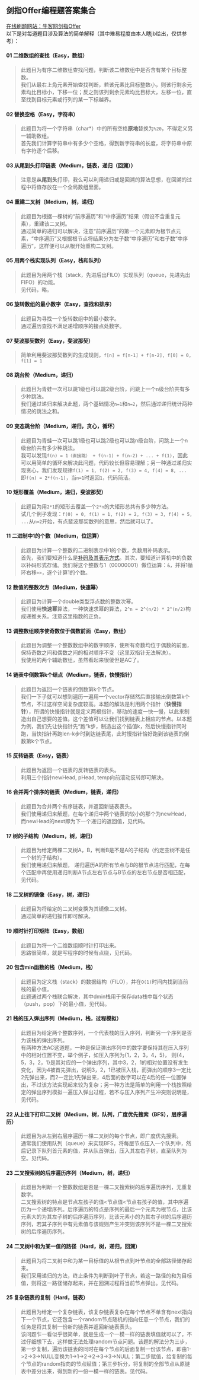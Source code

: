 ## 剑指Offer编程题答案集合
[在线刷题网站：牛客网剑指Offer](https://www.nowcoder.com/ta/coding-interviews?page=1)  
以下是对每道题目涉及算法的简单解释（其中难易程度由本人瞎jb给出，仅供参考）：

#### 01 二维数组的查找（Easy，数组）
> 此题目为有序二维数组查找问题，判断该二维数组中是否含有某个目标整数。  
我们从最右上角元素开始查找判断，若该元素比目标整数小，则该行剩余元素均比目标小，下移一位；反之则该列剩余元素均比目标大，左移一位，直至找到目标元素或行列的某一下标越界。

#### 02 替换空格（Easy，字符串）
> 此题目为将一个字符串（char\*）中的所有空格**原地**替换为`%20`，不得定义另一辅助数组。  
首先我们计算字符串中有多少个空格，得到新字符串的长度，将字符串中原有字符逐个后移。

#### 03 从尾到头打印链表（Medium，链表，递归（回溯））
> 注意是**从尾到头**打印，我么可以利用递归或是回溯的算法思想，在回溯的过程中将值存放在一个全局数组里面。

#### 04 重建二叉树（Medium，树，递归）
> 此题目为根据一棵树的“前序遍历”和“中序遍历”结果（假设不含重复元素），重建该二叉树。  
通过简单的递归可以解决，注意“前序遍历”的第一个元素即为根节点元素，“中序遍历”又根据根节点将结果分为左子数“中序遍历”和右子数“中序遍历”，这样便可以从根开始重构二叉树。

#### 05 用两个栈实现队列（Easy，栈和队列）
> 此题目为用两个栈（stack，先进后出FILO）实现队列（queue，先进先出FIFO）的功能。  
见代码，略。

#### 06	旋转数组的最小数字（Easy，查找和排序）
> 此题目为寻找一个旋转数组中的最小数字。  
通过遍历查找不满足递增顺序的接点处数字。

#### 07 斐波那契数列（Easy，斐波那契）
> 简单利用斐波那契数列的生成规则，`f[n] = f[n-1] + f[n-2], f[0] = 0, f[1] = 1` 

#### 08 跳台阶（Medium，递归）
> 此题目为青蛙一次可以跳1级也可以跳2级台阶，问跳上一个n级台阶共有多少种跳法。  
我们通过递归来解决此题，两个基础情况`n=1`和`n=2`，然后通过递归统计两种情况的跳法之和。

#### 09 变态跳台阶（Medium，递归，贪心，循环）
> 此题目为青蛙一次可以跳1级也可以跳2级也可以跳n级台阶，问跳上一个n级台阶共有多少种跳法。    
我可以发现`f(n) = 1（直接跳） + f(n-1) + f(n-2) + ... + f(1)`，因此可以用简单的循环来解决此问题，代码较长但容易理解；另一种通过递归实现贪心，我们发现规律`f(1) = 1, f(2) = 2, f(3) = 4, f(4) = 8, ... `即`f(n) = 2*f(n-1)`，当`n=1`时返回`1`，代码简洁。

#### 10 矩形覆盖（Medium，递归，斐波那契）
> 此题目为用`2*1`的矩形去覆盖一个`2*n`的大矩形总共有多少种方法。  
试几个例子发现：`f(0) = 0, f(1) = 1, f(2) = 2, f(3) = 3, f(4) = 5, ...`从`n=2`开始，有点斐波那契数列的意思，然后就可以了。

#### 11 二进制中1的个数（Medium，位运算）
> 此题目为计算一个整数的二进制表示中1的个数，负数用补码表示。  
首先，我们要知道什么是[补码及其表示方式](https://blog.csdn.net/zl10086111/article/details/80907428)。其次，要知道计算机中的负数以补码形式存储。我们将这个整数与1（00000001）做位运算：`&`，并将1循环右移`>>`，逐个计算1的个数。

#### 12 数值的整数次方（Medium，快速幂）
> 此题目为计算一个double类型浮点数的整数次幂。  
我们使用**快速幂**算法，一种快速求幂的算法，`2^n = 2^(n/2) * 2^(n/2)`构成递推关系。注意这里指数的正负。

#### 13 调整数组顺序使奇数位于偶数前面（Easy，数组）
> 此题目为调整一个整数数组中的数字顺序，使所有奇数均位于偶数的前面，保持奇数之间和偶数之间的相对顺序不变（这里双指针无法解决）。  
我使用的两个辅助数组，虽然看起来很傻但是AC了。

#### 14 链表中倒数第k个结点（Medium，链表，快慢指针）
> 此题目为返回一个链表的倒数第k个节点。  
我们一下子就可以想到遍历一遍用一个vector存储然后直接输出倒数第k个节点，不过这样空间复杂度较高。本题的解法是利用两个指针（**快慢指针**），所谓的快慢指针就是定义两根指针，移动的速度一快一慢，以此来制造出自己想要的差值。这个差值可以让我们找到链表上相应的节点。以本题为例，我们先让快指针先“跑”k步，制造出这个插值k，然后快慢指针同时跑，当快指针再跑len-k步时到达链表尾，此时慢指针恰好跑到该链表的倒数第k个节点。

#### 15 反转链表（Easy，链表）
> 此题目为返回一个链表的反转链表的表头。  
利用三个指针newHead, pHead, temp向前滚动反转即可解决。

#### 16 合并两个排序的链表（Medium，链表，递归）
> 此题目为合并两个有序链表，并返回新链表表头。  
我们使用递归来解题，在每个递归中两个链表的较小的那个为newHead，而newHead的next即为下一个递归的返回值，见代码。

#### 17 树的子结构（Medium，树，递归）
> 此题目为给定两棵二叉树A，B，判断B是不是A的子结构（约定空树不是任一个树的子结构）。  
我们使用递归来解题， 递归遍历A的所有节点与B的根节点进行匹配，在每个匹配中再使用递归判断A节点左右节点与B节点的左右节点是否相匹配，见代码。

#### 18 二叉树的镜像（Easy，树，递归）
> 此题目为将给定的二叉树变换为其镜像二叉树。   
通过简单的递归操作即可解决。

#### 19 顺时针打印矩阵（Easy，数组）
> 此题目为将一个二维数组顺时针打印出来。  
思路很简单，就是写程序的时候有点绕，见代码。

#### 20 包含min函数的栈（Medium，栈）
> 此题目为定义栈（stack）的数据结构（FILO），并在`O(1)`时间内找到当前栈的最小值。  
此题通过两个栈联合解决，其中dmin栈用于保存data栈中每个状态（push，pop）下的最小值，见代码。

#### 21 栈的压入弹出序列（Medium，栈，过程模拟）
> 此题目为给定两个整数序列，一个代表栈的压入序列，判断另一个序列是否为该栈的弹出序列。  
有两种方法AC这道题，一种是保证弹出序列中的数字要保持其在压入序列中的相对位置不变，举个例子，如压入序列为{1，2，3，4，5}， 则{4，5，3，2，1}是其对应的一个弹出序列，其中3，2，1的相对位置没有发生变化，因为4被首先弹出，说明3，2，1已被压入栈，而弹出的顺序3一定比2先弹出来，而2一定比1先弹出来，4后面的数字可以在4后的任一位置弹出，不过该方法实现起来较为复杂；另一种方法是简单的利用一个栈按照给定的弹出序列模拟一遍压入弹出过程，若不与压入序列产生冲突则说明是，见代码。

#### 22 从上往下打印二叉树（Medium，树，队列，广度优先搜索（BFS），层序遍历）
> 此题目为从左到右层序遍历一棵二叉树的每个节点，即广度优先搜索。   
通常我们使用队列（queue）来实现BFS，将每层节点压入一个队列中，然后记录下队列首元素的值，并从队首弹出，压入其左右子树，直至队列为空。见代码。

#### 23 二叉搜索树的后序遍历序列（Medium，树，递归）
> 此题目为判断一个整数数组是否是一棵二叉搜索树的后序遍历序列，无重复数字。  
二叉搜索树的特点是节点左孩子的值<节点值<节点右孩子的值，其中序遍历为一个递增序列。后序遍历的特点是序列的最后一个元素为根节点，比该元素大的为其左子树的后序遍历序列，比该元素小的为其右子树的后序遍历序列，若其子序列中有元素值与该规则产生冲突则该序列不是一棵二叉搜索树的后序遍历序列。

#### 24 二叉树中和为某一值的路径（Hard，树，递归，回溯）
> 此题目为将二叉树中和为某一目标值的从根节点到叶节点的全部路径储存起来。  
我们采用递归的方法，终止条件为判断到叶子节点，若这一路径的和为目标值，则将这一路径储存起来，并在回溯过程将当前节点弹出。见代码。

#### 25 复杂链表的复制（Hard，链表）
> 此题目为给定一个复杂链表，该复杂链表复杂在每个节点不单含有next指向下一个节点，它还包含一个random节点随机的指向任意一个节点，我们的任务是将其复制一份新的链表并返回新链表表头。  
该问题乍一看似乎很简单，就是生成一个一模一样的链表填值就可以了，不过仔细想下去，这样做无法处理random节点问题。该题的解法分为三步，第一步复制，遍历该链表的同时在每个节点的后面复制一份该节点，即由1->2->3->NULL变换为1->1->2->2->3->3->NULL；第二步赋值，给复制的每个节点的random指向的节点赋值；第三步拆分，将复制的全部节点从原链表中差分出来，得到新的一份一模一样的链表。见代码。


